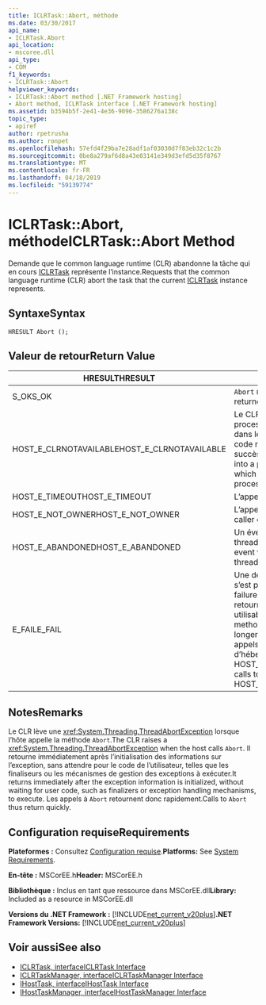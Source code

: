 ```yaml
---
title: ICLRTask::Abort, méthode
ms.date: 03/30/2017
api_name:
- ICLRTask.Abort
api_location:
- mscoree.dll
api_type:
- COM
f1_keywords:
- ICLRTask::Abort
helpviewer_keywords:
- ICLRTask::Abort method [.NET Framework hosting]
- Abort method, ICLRTask interface [.NET Framework hosting]
ms.assetid: b3594b5f-2e41-4e36-9096-3586276a138c
topic_type:
- apiref
author: rpetrusha
ms.author: ronpet
ms.openlocfilehash: 57efd4f29ba7e28adf1af03030d7f83eb32c1c2b
ms.sourcegitcommit: 0be8a279af6d8a43e03141e349d3efd5d35f8767
ms.translationtype: MT
ms.contentlocale: fr-FR
ms.lasthandoff: 04/18/2019
ms.locfileid: "59139774"
---
```

# <a name="iclrtaskabort-method"></a><span data-ttu-id="f4556-102">ICLRTask::Abort, méthode</span><span class="sxs-lookup"><span data-stu-id="f4556-102">ICLRTask::Abort Method</span></span>
<span data-ttu-id="f4556-103">Demande que le common language runtime (CLR) abandonne la tâche qui en cours [ICLRTask](../../../../docs/framework/unmanaged-api/hosting/iclrtask-interface.md) représente l’instance.</span><span class="sxs-lookup"><span data-stu-id="f4556-103">Requests that the common language runtime (CLR) abort the task that the current [ICLRTask](../../../../docs/framework/unmanaged-api/hosting/iclrtask-interface.md) instance represents.</span></span>  
  
## <a name="syntax"></a><span data-ttu-id="f4556-104">Syntaxe</span><span class="sxs-lookup"><span data-stu-id="f4556-104">Syntax</span></span>  
  
```  
HRESULT Abort ();  
```  
  
## <a name="return-value"></a><span data-ttu-id="f4556-105">Valeur de retour</span><span class="sxs-lookup"><span data-stu-id="f4556-105">Return Value</span></span>  
  
|<span data-ttu-id="f4556-106">HRESULT</span><span class="sxs-lookup"><span data-stu-id="f4556-106">HRESULT</span></span>|<span data-ttu-id="f4556-107">Description</span><span class="sxs-lookup"><span data-stu-id="f4556-107">Description</span></span>|  
|-------------|-----------------|  
|<span data-ttu-id="f4556-108">S_OK</span><span class="sxs-lookup"><span data-stu-id="f4556-108">S_OK</span></span>|<span data-ttu-id="f4556-109">`Abort` retourné avec succès.</span><span class="sxs-lookup"><span data-stu-id="f4556-109">`Abort` returned successfully.</span></span>|  
|<span data-ttu-id="f4556-110">HOST_E_CLRNOTAVAILABLE</span><span class="sxs-lookup"><span data-stu-id="f4556-110">HOST_E_CLRNOTAVAILABLE</span></span>|<span data-ttu-id="f4556-111">Le CLR n’a pas été chargé dans un processus ou le CLR est dans un état dans lequel il ne peut pas exécuter le code managé ou traiter l’appel avec succès.</span><span class="sxs-lookup"><span data-stu-id="f4556-111">The CLR has not been loaded into a process, or the CLR is in a state in which it cannot run managed code or process the call successfully.</span></span>|  
|<span data-ttu-id="f4556-112">HOST_E_TIMEOUT</span><span class="sxs-lookup"><span data-stu-id="f4556-112">HOST_E_TIMEOUT</span></span>|<span data-ttu-id="f4556-113">L’appel a expiré.</span><span class="sxs-lookup"><span data-stu-id="f4556-113">The call timed out.</span></span>|  
|<span data-ttu-id="f4556-114">HOST_E_NOT_OWNER</span><span class="sxs-lookup"><span data-stu-id="f4556-114">HOST_E_NOT_OWNER</span></span>|<span data-ttu-id="f4556-115">L’appelant ne possède pas le verrou.</span><span class="sxs-lookup"><span data-stu-id="f4556-115">The caller does not own the lock.</span></span>|  
|<span data-ttu-id="f4556-116">HOST_E_ABANDONED</span><span class="sxs-lookup"><span data-stu-id="f4556-116">HOST_E_ABANDONED</span></span>|<span data-ttu-id="f4556-117">Un événement a été annulé alors qu’un thread bloqué ou Fibre l’attendait.</span><span class="sxs-lookup"><span data-stu-id="f4556-117">An event was canceled while a blocked thread or fiber was waiting on it.</span></span>|  
|<span data-ttu-id="f4556-118">E_FAIL</span><span class="sxs-lookup"><span data-stu-id="f4556-118">E_FAIL</span></span>|<span data-ttu-id="f4556-119">Une défaillance catastrophique inconnue s’est produite.</span><span class="sxs-lookup"><span data-stu-id="f4556-119">An unknown catastrophic failure occurred.</span></span> <span data-ttu-id="f4556-120">Lorsqu’une méthode retourne E_FAIL, le CLR n’est plus utilisable au sein du processus.</span><span class="sxs-lookup"><span data-stu-id="f4556-120">When a method returns E_FAIL, the CLR is no longer usable within the process.</span></span> <span data-ttu-id="f4556-121">Les appels suivants aux méthodes d’hébergement retournent HOST_E_CLRNOTAVAILABLE.</span><span class="sxs-lookup"><span data-stu-id="f4556-121">Subsequent calls to hosting methods return HOST_E_CLRNOTAVAILABLE.</span></span>|  
  
## <a name="remarks"></a><span data-ttu-id="f4556-122">Notes</span><span class="sxs-lookup"><span data-stu-id="f4556-122">Remarks</span></span>  
 <span data-ttu-id="f4556-123">Le CLR lève une <xref:System.Threading.ThreadAbortException> lorsque l’hôte appelle la méthode `Abort`.</span><span class="sxs-lookup"><span data-stu-id="f4556-123">The CLR raises a <xref:System.Threading.ThreadAbortException> when the host calls `Abort`.</span></span> <span data-ttu-id="f4556-124">Il retourne immédiatement après l’initialisation des informations sur l’exception, sans attendre pour le code de l’utilisateur, telles que les finaliseurs ou les mécanismes de gestion des exceptions à exécuter.</span><span class="sxs-lookup"><span data-stu-id="f4556-124">It returns immediately after the exception information is initialized, without waiting for user code, such as finalizers or exception handling mechanisms, to execute.</span></span> <span data-ttu-id="f4556-125">Les appels à `Abort` retournent donc rapidement.</span><span class="sxs-lookup"><span data-stu-id="f4556-125">Calls to `Abort` thus return quickly.</span></span>  
  
## <a name="requirements"></a><span data-ttu-id="f4556-126">Configuration requise</span><span class="sxs-lookup"><span data-stu-id="f4556-126">Requirements</span></span>  
 <span data-ttu-id="f4556-127">**Plateformes :** Consultez [Configuration requise](../../../../docs/framework/get-started/system-requirements.md).</span><span class="sxs-lookup"><span data-stu-id="f4556-127">**Platforms:** See [System Requirements](../../../../docs/framework/get-started/system-requirements.md).</span></span>  
  
 <span data-ttu-id="f4556-128">**En-tête :** MSCorEE.h</span><span class="sxs-lookup"><span data-stu-id="f4556-128">**Header:** MSCorEE.h</span></span>  
  
 <span data-ttu-id="f4556-129">**Bibliothèque :** Inclus en tant que ressource dans MSCorEE.dll</span><span class="sxs-lookup"><span data-stu-id="f4556-129">**Library:** Included as a resource in MSCorEE.dll</span></span>  
  
 <span data-ttu-id="f4556-130">**Versions du .NET Framework :** [!INCLUDE[net_current_v20plus](../../../../includes/net-current-v20plus-md.md)]</span><span class="sxs-lookup"><span data-stu-id="f4556-130">**.NET Framework Versions:** [!INCLUDE[net_current_v20plus](../../../../includes/net-current-v20plus-md.md)]</span></span>  
  
## <a name="see-also"></a><span data-ttu-id="f4556-131">Voir aussi</span><span class="sxs-lookup"><span data-stu-id="f4556-131">See also</span></span>

- [<span data-ttu-id="f4556-132">ICLRTask, interface</span><span class="sxs-lookup"><span data-stu-id="f4556-132">ICLRTask Interface</span></span>](../../../../docs/framework/unmanaged-api/hosting/iclrtask-interface.md)
- [<span data-ttu-id="f4556-133">ICLRTaskManager, interface</span><span class="sxs-lookup"><span data-stu-id="f4556-133">ICLRTaskManager Interface</span></span>](../../../../docs/framework/unmanaged-api/hosting/iclrtaskmanager-interface.md)
- [<span data-ttu-id="f4556-134">IHostTask, interface</span><span class="sxs-lookup"><span data-stu-id="f4556-134">IHostTask Interface</span></span>](../../../../docs/framework/unmanaged-api/hosting/ihosttask-interface.md)
- [<span data-ttu-id="f4556-135">IHostTaskManager, interface</span><span class="sxs-lookup"><span data-stu-id="f4556-135">IHostTaskManager Interface</span></span>](../../../../docs/framework/unmanaged-api/hosting/ihosttaskmanager-interface.md)
